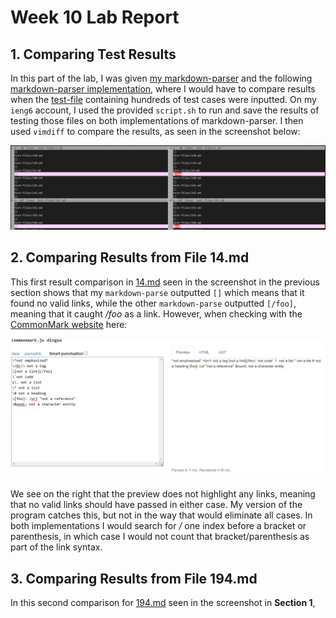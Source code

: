 # Week 10 Lab Report

## 1. Comparing Test Results

In this part of the lab, I was given [my markdown-parser](https://github.com/21KennethTran/markdown-parser) and the following [markdown-parser implementation](https://github.com/nidhidhamnani/markdown-parser/blob/main/MarkdownParse.java), where I would have to compare results when the [test-file](https://github.com/nidhidhamnani/markdown-parser/tree/main/test-files) containing hundreds of test cases were inputted. On my `ieng6` account, I used the provided `script.sh` to run and save the results of testing those files on both implementations of markdown-parser. I then used `vimdiff` to compare the results, as seen in the screenshot below:

![Image](Report5/vimdiff.png)

## 2. Comparing Results from File 14.md

This first result comparison in [14.md](https://github.com/nidhidhamnani/markdown-parser/blob/main/test-files/14.md) seen in the screenshot in the previous section shows that my `markdown-parse` outputted `[]` which means that it found no valid links, while the other `markdown-parse` outputted `[/foo]`, meaning that it caught */foo* as a link. However, when checking with the [CommonMark website](https://spec.commonmark.org/dingus/) here:

![Image](Report5/commonMark1.png)

We see on the right that the preview does not highlight any links, meaning that no valid links should have passed in either case. My version of the program catches this, but not in the way that would eliminate all cases. In both implementations I would search for */* one index before a bracket or parenthesis, in which case I would not count that bracket/parenthesis as part of the link syntax.

## 3. Comparing Results from File 194.md

In this second comparison for [194.md](https://github.com/nidhidhamnani/markdown-parser/blob/main/test-files/14.md) seen in the screenshot in **Section 1**, 